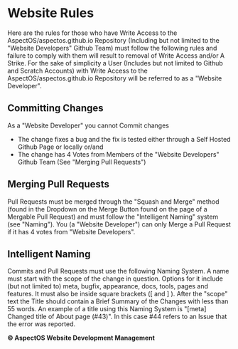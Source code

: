 # Website Rules

Here are the rules for those who have Write Access to the AspectOS/aspectos.github.io Repository (Including but not limited to the "Website Developers" Github Team) must follow the following rules and failure to comply with them will result to removal of Write Access and/or A Strike. For the sake of simplicity a User (Includes but not limited to Github and Scratch Accounts) with Write Access to the AspectOS/aspectos.github.io Repository will be referred to as a "Website Developer".

## Committing Changes

As a "Website Developer" you cannot Commit changes

- The change fixes a bug and the fix is tested either through a Self Hosted Github Page or locally or/and
- The change has 4 Votes from Members of the "Website Developers" Github Team (See "Merging Pull Requests")

## Merging Pull Requests

Pull Requests must be merged through the "Squash and Merge" method (found in the Dropdown on the Merge Button found on the page of a Mergable Pull Request) and must follow the "Intelligent Naming" system (see "Naming"). You (a "Website Developer") can only Merge a Pull Request if it has 4 votes from "Website Developers".

## Intelligent Naming

Commits and Pull Requests must use the following Naming System. A name must start with the scope of the change in question. Options for it include (but not limited to) meta, bugfix, appearance, docs, tools, pages and features. It must also be inside square brackets ([ and ] ). After the "scope" text the Title should contain a Brief Summary of the Changes with less than 55 words. An example of a title using this Naming System is "[meta] Changed title of About page (#43)". In this case #44 refers to an Issue that the error was reported.

**© AspectOS Website Development Management**